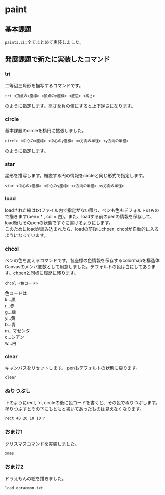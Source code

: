 # paint
## 基本課題
`paint3.c`に全てまとめて実装しました。
## 発展課題で新たに実装したコマンド  
### tri
二等辺三角形を描写するコマンドです。
```
tri <頂点のx座標> <頂点のy座標> <底辺> <高さ>
```
のように指定します。高さを負の値にすると上下逆さになります。
### circle
基本課題のcircleを楕円に拡張しました。
```
circle <中心のx座標> <中心のy座標> <x方向の半径> <y方向の半径>
```
のように指定します。
### star
星形を描写します。概説する円の情報をcircleと同じ形式で指定します。
```
star <中心のx座標> <中心のy座標> <x方向の半径> <y方向の半径>
```
### load
loadされた絵はtxtファイル内で指定がない限り、ペンも色もデフォルトのもので描きます(pen= * , col = 白)。また、loadする前のpenの情報を保存して、load後もそのpenの状態ですぐに書けるようにします。  
このためにloadが読み込まれたら、loadの前後にchpen, chcolが自動的に入るようになっています。
### chcol
ペンの色を変えるコマンドです。各座標の色情報を保存するcolormapを構造体Canvasのメンバ変数として用意しました。デフォルトの色は白にしてあります。chpenと同様に履歴に残ります。
```
chcol <色コード>
```
色コードは  
k...黒  
r...赤  
g...緑  
y...黄  
b...青  
m...マゼンタ  
c...シアン  
w...白  

### clear
キャンバスをリセットします。 penもデフォルトの状態に戻ります。 
```
clear
```
### ぬりつぶし 
下のようにrect, tri, circleの後に色コードを書くと、その色でぬりつぶします。塗りつぶすとその下にもともと書いてあったものは見えなくなります。
```
rect 40 20 10 10 r
```

### おまけ1
クリスマスコマンドを実装しました。
```
xmas
```
### おまけ2
ドラえもんの絵を描きました。
```
load doraemon.txt
```



